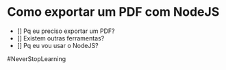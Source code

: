 # Como exportar um PDF com NodeJS

- [] Pq eu preciso exportar um PDF?
- [] Existem outras ferramentas?
- [] Pq eu vou usar o NodeJS?

#NeverStopLearning
